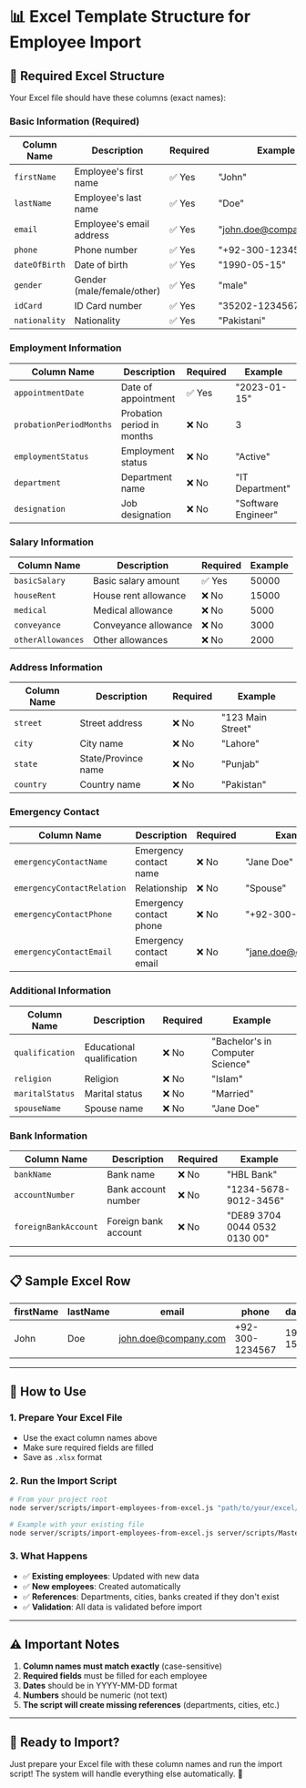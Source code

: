 # 📊 Excel Template Structure for Employee Import

## 🎯 **Required Excel Structure**

Your Excel file should have these columns (exact names):

### **Basic Information (Required)**
| Column Name | Description | Required | Example |
|-------------|-------------|----------|---------|
| `firstName` | Employee's first name | ✅ Yes | "John" |
| `lastName` | Employee's last name | ✅ Yes | "Doe" |
| `email` | Employee's email address | ✅ Yes | "john.doe@company.com" |
| `phone` | Phone number | ✅ Yes | "+92-300-1234567" |
| `dateOfBirth` | Date of birth | ✅ Yes | "1990-05-15" |
| `gender` | Gender (male/female/other) | ✅ Yes | "male" |
| `idCard` | ID Card number | ✅ Yes | "35202-1234567-1" |
| `nationality` | Nationality | ✅ Yes | "Pakistani" |

### **Employment Information**
| Column Name | Description | Required | Example |
|-------------|-------------|----------|---------|
| `appointmentDate` | Date of appointment | ✅ Yes | "2023-01-15" |
| `probationPeriodMonths` | Probation period in months | ❌ No | 3 |
| `employmentStatus` | Employment status | ❌ No | "Active" |
| `department` | Department name | ❌ No | "IT Department" |
| `designation` | Job designation | ❌ No | "Software Engineer" |

### **Salary Information**
| Column Name | Description | Required | Example |
|-------------|-------------|----------|---------|
| `basicSalary` | Basic salary amount | ✅ Yes | 50000 |
| `houseRent` | House rent allowance | ❌ No | 15000 |
| `medical` | Medical allowance | ❌ No | 5000 |
| `conveyance` | Conveyance allowance | ❌ No | 3000 |
| `otherAllowances` | Other allowances | ❌ No | 2000 |

### **Address Information**
| Column Name | Description | Required | Example |
|-------------|-------------|----------|---------|
| `street` | Street address | ❌ No | "123 Main Street" |
| `city` | City name | ❌ No | "Lahore" |
| `state` | State/Province name | ❌ No | "Punjab" |
| `country` | Country name | ❌ No | "Pakistan" |

### **Emergency Contact**
| Column Name | Description | Required | Example |
|-------------|-------------|----------|---------|
| `emergencyContactName` | Emergency contact name | ❌ No | "Jane Doe" |
| `emergencyContactRelation` | Relationship | ❌ No | "Spouse" |
| `emergencyContactPhone` | Emergency contact phone | ❌ No | "+92-300-9876543" |
| `emergencyContactEmail` | Emergency contact email | ❌ No | "jane.doe@email.com" |

### **Additional Information**
| Column Name | Description | Required | Example |
|-------------|-------------|----------|---------|
| `qualification` | Educational qualification | ❌ No | "Bachelor's in Computer Science" |
| `religion` | Religion | ❌ No | "Islam" |
| `maritalStatus` | Marital status | ❌ No | "Married" |
| `spouseName` | Spouse name | ❌ No | "Jane Doe" |

### **Bank Information**
| Column Name | Description | Required | Example |
|-------------|-------------|----------|---------|
| `bankName` | Bank name | ❌ No | "HBL Bank" |
| `accountNumber` | Bank account number | ❌ No | "1234-5678-9012-3456" |
| `foreignBankAccount` | Foreign bank account | ❌ No | "DE89 3704 0044 0532 0130 00" |

---

## 📋 **Sample Excel Row**

| firstName | lastName | email | phone | dateOfBirth | gender | idCard | nationality | basicSalary | department | designation |
|-----------|----------|-------|-------|-------------|--------|--------|-------------|-------------|------------|-------------|
| John | Doe | john.doe@company.com | +92-300-1234567 | 1990-05-15 | male | 35202-1234567-1 | Pakistani | 50000 | IT Department | Software Engineer |

---

## 🚀 **How to Use**

### **1. Prepare Your Excel File**
- Use the exact column names above
- Make sure required fields are filled
- Save as `.xlsx` format

### **2. Run the Import Script**
```bash
# From your project root
node server/scripts/import-employees-from-excel.js "path/to/your/excel/file.xlsx"

# Example with your existing file
node server/scripts/import-employees-from-excel.js server/scripts/Master_File_July-2025.xlsx
```

### **3. What Happens**
- ✅ **Existing employees**: Updated with new data
- ✅ **New employees**: Created automatically
- ✅ **References**: Departments, cities, banks created if they don't exist
- ✅ **Validation**: All data is validated before import

---

## ⚠️ **Important Notes**

1. **Column names must match exactly** (case-sensitive)
2. **Required fields** must be filled for each employee
3. **Dates** should be in YYYY-MM-DD format
4. **Numbers** should be numeric (not text)
5. **The script will create missing references** (departments, cities, etc.)

---

## 🎯 **Ready to Import?**

Just prepare your Excel file with these column names and run the import script! The system will handle everything else automatically. 🚀
